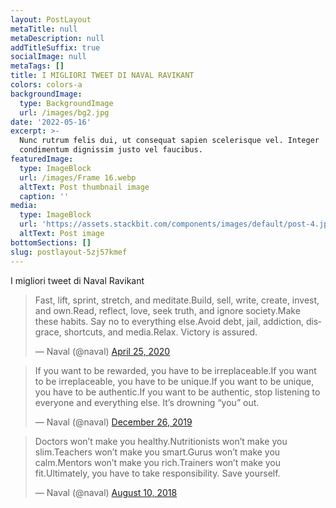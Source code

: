 ```yaml
---
layout: PostLayout
metaTitle: null
metaDescription: null
addTitleSuffix: true
socialImage: null
metaTags: []
title: I MIGLIORI TWEET DI NAVAL RAVIKANT
colors: colors-a
backgroundImage:
  type: BackgroundImage
  url: /images/bg2.jpg
date: '2022-05-16'
excerpt: >-
  Nunc rutrum felis dui, ut consequat sapien scelerisque vel. Integer
  condimentum dignissim justo vel faucibus.
featuredImage:
  type: ImageBlock
  url: /images/Frame 16.webp
  altText: Post thumbnail image
  caption: ''
media:
  type: ImageBlock
  url: 'https://assets.stackbit.com/components/images/default/post-4.jpeg'
  altText: Post image
bottomSections: []
slug: postlayout-5zj57kmef
---
```

I migliori tweet di Naval Ravikant

<blockquote class="twitter-tweet"><p lang="en" dir="ltr">Fast, lift, sprint, stretch, and meditate.Build, sell, write, create, invest, and own.Read, reflect, love, seek truth, and ignore society.Make these habits. Say no to everything else.Avoid debt, jail, addiction, disgrace, shortcuts, and media.Relax. Victory is assured.</p>&mdash; Naval (@naval) <a href="https://twitter.com/naval/status/1254177712945500160?ref_src=twsrc%5Etfw">April 25, 2020</a></blockquote> <script async src="https://platform.twitter.com/widgets.js" charset="utf-8"></script>
<blockquote class="twitter-tweet"><p lang="en" dir="ltr">If you want to be rewarded, you have to be irreplaceable.If you want to be irreplaceable, you have to be unique.If you want to be unique, you have to be authentic.If you want to be authentic, stop listening to everyone and everything else. It’s drowning “you” out.</p>&mdash; Naval (@naval) <a href="https://twitter.com/naval/status/1210087254925836289?ref_src=twsrc%5Etfw">December 26, 2019</a></blockquote> <script async src="https://platform.twitter.com/widgets.js" charset="utf-8"></script>
<blockquote class="twitter-tweet"><p lang="en" dir="ltr">Doctors won’t make you healthy.Nutritionists won’t make you slim.Teachers won’t make you smart.Gurus won’t make you calm.Mentors won’t make you rich.Trainers won’t make you fit.Ultimately, you have to take responsibility. Save yourself.</p>&mdash; Naval (@naval) <a href="https://twitter.com/naval/status/1027776399329898496?ref_src=twsrc%5Etfw">August 10, 2018</a></blockquote> <script async src="https://platform.twitter.com/widgets.js" charset="utf-8"></script>
